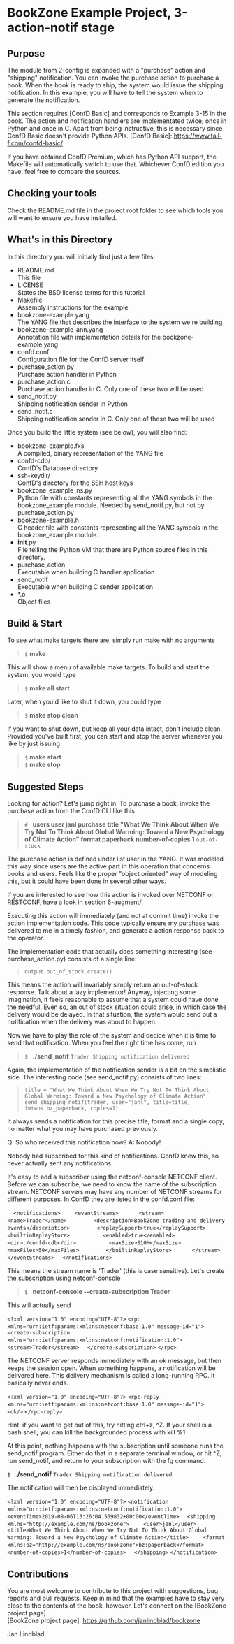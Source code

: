 BookZone Example Project, 3-action-notif stage
==============================================

Purpose
-------

The module from 2-config is expanded with a "purchase" action and 
"shipping" notification. You can invoke the purchase action to 
purchase a book. When the book is ready to ship, the system would
issue the shipping notification. In this example, you will have to
tell the system when to generate the notification.

This section requires [ConfD Basic] and corresponds to Example 3-15 
in the book. The action and notification handlers are implementated
twice; once in Python and once in C. Apart from being instructive,
this is necessary since ConfD Basic doesn't provide Python APIs.
[ConfD Basic]: https://www.tail-f.com/confd-basic/

If you have obtained ConfD Premium, which has Python API support,
the Makefile will automatically switch to use that. Whichever ConfD
edition you have, feel free to compare the sources.


Checking your tools
-------------------

Check the README.md file in the project root folder to see which 
tools you will want to ensure you have installed.


What's in this Directory
------------------------

In this directory you will initially find just a few files:
  
* README.md               <br> This file
* LICENSE                 <br> States the BSD license terms for this 
                               tutorial
* Makefile                <br> Assembly instructions for the example
* bookzone-example.yang   <br> The YANG file that describes the 
                               interface to the system we're building
* bookzone-example-ann.yang<br> Annotation file with implementation
                               details for the bookzone-example.yang
* confd.conf              <br> Configuration file for the ConfD 
                               server itself
* purchase_action.py      <br> Purchase action handler in Python
* purchase_action.c       <br> Purchase action handler in C.
                               Only one of these two will be used
* send_notif.py           <br> Shipping notification sender in Python
* send_notif.c            <br> Shipping notification sender in C.
                               Only one of these two will be used

Once you build the little system (see below), you will also find:

* bookzone-example.fxs    <br> A compiled, binary representation of 
                               the YANG file
* confd-cdb/              <br> ConfD's Database directory
* ssh-keydir/             <br> ConfD's directory for the SSH host 
                               keys
* bookzone_example_ns.py  <br> Python file with constants
                               representing all the YANG symbols in 
                               the bookzone_example module.
                               Needed by send_notif.py, but not by
                               purchase_action.py
* bookzone-example.h      <br> C header file with constants
                               representing all the YANG symbols in 
                               the bookzone_example module.
* __init__.py             <br> File telling the Python VM that there
                               are Python source files in this
                               directory.
* purchase_action         <br> Executable when building C handler
                               application
* send_notif              <br> Executable when building C sender
                               application
* \*.o                    <br> Object files


Build & Start
-------------

To see what make targets there are, simply run make with no arguments

> `$` **make**

This will show a menu of available make targets. To build and start 
the system, you would type

> `$` **make all start**

Later, when you'd like to shut it down, you could type

> `$` **make stop clean**

If you want to shut down, but keep all your data intact, don't 
include clean. Provided you've built first, you can start and stop 
the server whenever you like by just issuing

> `$` **make start**  
> `$` **make stop**  


Suggested Steps
---------------

Looking for action? Let's jump right in. To purchase a book, invoke
the purchase action from the ConfD CLI like this

> `# ` **users user janl purchase title "What We Think About When We Try Not To Think About Global Warming: Toward a New Psychology of Climate Action" format paperback number-of-copies 1**
`out-of-stock`

The purchase action is defined under list user in the YANG. It was 
modeled this way since users are the active part in this operation
that concerns books and users. Feels like the proper "object 
oriented" way of modeling this, but it could have been done in 
several other ways.

If you are interested to see how this action is invoked over NETCONF
or RESTCONF, have a look in section 6-augment/.

Executing this action will immediately (and not at commit time)
invoke the action implementation code. This code typically ensure my
purchase was delivered to me in a timely fashion, and generate a
action response back to the operator.

The implementation code that actually does something interesting
(see purchase_action.py) consists of a single line:

> `output.out_of_stock.create()`

This means the action will invariably simply return an out-of-stock 
response. Talk about a lazy implementor! Anyway, injecting some 
imagination, it feels reasonable to assume that a system could have
done the needful. Even so, an out of stock situation could arise,
in which case the delivery would be delayed. In that situation, the
system would send out a notification when the delivery was about to
happen.

Now we have to play the role of the system and decice when it is time
to send that notification. When you feel the right time has come, run

> `$ ` **./send_notif**
`Trader Shipping notification delivered`

Again, the implementation of the notification sender is a bit on the
simplistic side. The interesting code (see send_notif.py) consists of
two lines:

> `title = "What We Think About When We Try Not To Think About Global Warming: Toward a New Psychology of Climate Action"`
`send_shipping_notif(trader, user="janl", title=title, fmt=ns.bz_paperback, copies=1)`

It always sends a notification for this precise title, format and a 
single copy, no matter what you may have purchased previously.

Q: So who received this notification now? 
A: Nobody!

Nobody had subscribed for this kind of notifications. ConfD knew 
this, so never actually sent any notifications. 

It's easy to add a subscriber using the netconf-console NETCONF 
client. Before we can subscribe, we need to know the name of the
subscription stream. NETCONF servers may have any number of
NETCONF streams for different purposes. In ConfD they are listed in
the confd.conf file:

>
`  <notifications>`
`    <eventStreams>`
`      <stream>`
`        <name>Trader</name>`
`        <description>BookZone trading and delivery events</description>`
`        <replaySupport>true</replaySupport>`
`        <builtinReplayStore>`
`          <enabled>true</enabled>`
`          <dir>./confd-cdb</dir>`
`          <maxSize>S10M</maxSize>`
`          <maxFiles>50</maxFiles>`
`        </builtinReplayStore>`
`      </stream>`
`    </eventStreams>`
`  </notifications>`

This means the stream name is 'Trader' (this is case sensitive). 
Let's create the subscription using netconf-console

> `$ ` **netconf-console --create-subscription Trader**

This will actually send

`<?xml version="1.0" encoding="UTF-8"?>`
`<rpc xmlns="urn:ietf:params:xml:ns:netconf:base:1.0" message-id="1">`
`  <create-subscription xmlns="urn:ietf:params:xml:ns:netconf:notification:1.0">`
`    <stream>Trader</stream>`
`  </create-subscription>`
`</rpc>`

The NETCONF server responds immediately with an ok message, but then
keeps the session open. When something happens, a notification will 
be delivered here. This delivery mechanism is called a long-running
RPC. It basically never ends.

>
`<?xml version="1.0" encoding="UTF-8"?>`
`<rpc-reply xmlns="urn:ietf:params:xml:ns:netconf:base:1.0" message-id="1">`
`  <ok/>`
`</rpc-reply>`

Hint: if you want to get out of this, try hitting ctrl+z, ^Z. If your
shell is a bash shell, you can kill the backgrounded process with 
kill %1

At this point, nothing happens with the subscription until someone
runs the send_notif program. Either do that in a separate terminal
window, or hit ^Z, run send_notif, and return to your subscription
with the fg command. 

>
`$ ` **./send_notif**
`Trader Shipping notification delivered`

The notification will then be displayed immediately.

`<?xml version="1.0" encoding="UTF-8"?>`
`<notification xmlns="urn:ietf:params:xml:ns:netconf:notification:1.0">`
`  <eventTime>2019-08-06T13:26:04.559832+00:00</eventTime>`
`  <shipping xmlns="http://example.com/ns/bookzone">`
`    <user>janl</user>`
`    <title>What We Think About When We Try Not To Think About Global Warming: Toward a New Psychology of Climate Action</title>`
`    <format xmlns:bz="http://example.com/ns/bookzone">bz:paperback</format>`
`    <number-of-copies>1</number-of-copies>`
`  </shipping>`
`</notification>`


Contributions
-------------

You are most welcome to contribute to this project with suggestions, 
bug reports and pull requests. Keep in mind that the examples have to 
stay very close to the contents of the book, however. Let's connect 
on the [BookZone project page].  
[BookZone project page]: https://github.com/janlindblad/bookzone

Jan Lindblad
